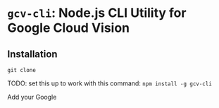 # `gcv-cli`: Node.js CLI Utility for Google Cloud Vision

## Installation

```
git clone 
```

TODO: set this up to work with this command:
`npm install -g gcv-cli`

Add your Google 
